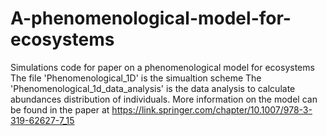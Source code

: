# A-phenomenological-model-for-ecosystems
Simulations code for paper on a phenomenological model for ecosystems
The file 'Phenomenological_1D' is the simualtion scheme
The 'Phenomenological_1d_data_analysis' is the data analysis to calculate abundances distribution of individuals.
More information on the model can be found in the paper at https://link.springer.com/chapter/10.1007/978-3-319-62627-7_15

